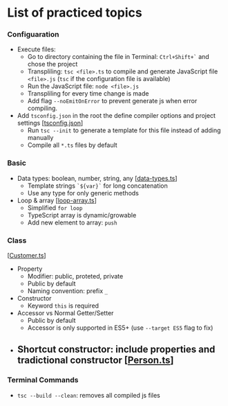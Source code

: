 # List of practiced topics

### Configuaration
- Execute files:
  - Go to directory containing the file in Terminal: ``` Ctrl+Shift+` ``` and chose the project
  - Transpliling: ```tsc <file>.ts``` to compile and generate JavaScript file ```<file>.js``` (```tsc``` if the configuration file is available)
  - Run the JavaScript file: ```node <file>.js```
  - Transpliling for every time change is made
  - Add flag ```--noEmitOnError``` to prevent generate js when error compiling.
- Add ```tsconfig.json``` in the root the define compiler options and project settings 
[[tsconfig.json]()]
  - Run ```tsc --init``` to generate a template for this file instead of adding manually
  - Compile all ```*.ts``` files by default


### Basic
- Data types: boolean, number, string, any
[[data-types.ts]()]
  - Template strings ``` `${var}` ``` for long concatenation
  - Use any type for only generic methods
- Loop & array 
[[loop-array.ts]()]
  - Simplified ```for loop```
  - TypeScript array is dynamic/growable
  - Add new element to array: ```push```

### Class
[[Customer.ts]()]
- Property
  - Modifier: public, proteted, private
  - Public by default
  - Naming convention: prefix ```_```
- Constructor
  - Keyword ```this``` is required
- Accessor vs Normal Getter/Setter
  - Public by default
  - Accessor is only supported in ES5+ (use ```--target ES5``` flag to fix)
- Shortcut constructor: include properties and tradictional constructor
[[Person.ts]()]
  - 
### Terminal Commands
- ```tsc --build --clean```: removes all compiled js files